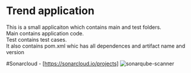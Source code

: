 # Trend application

This is a small applicaiton which contains main and test folders.  
Main contains application code.  
Test contains test cases.  
It also contains pom.xml whic has all dependences and artifact name and version

#Sonarcloud - [https://sonarcloud.io/projects]
![sonarqube-scanner](https://github.com/user-attachments/assets/7f6b260c-8bdc-4ad3-810d-b0587c804139)
